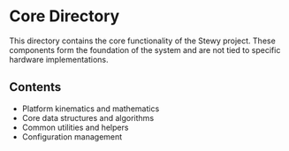 # Core Directory

This directory contains the core functionality of the Stewy project. These components form the foundation of the system and are not tied to specific hardware implementations.

## Contents

- Platform kinematics and mathematics
- Core data structures and algorithms
- Common utilities and helpers
- Configuration management
